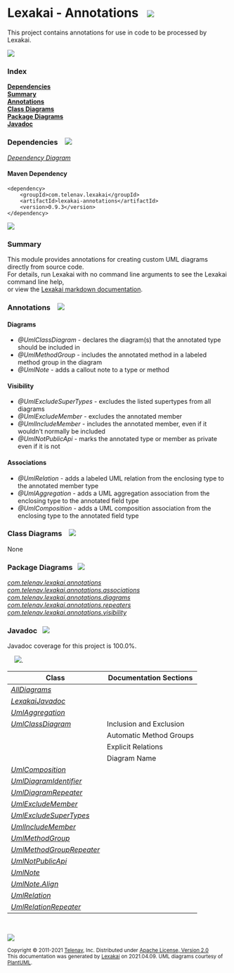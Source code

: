 # Lexakai - Annotations &nbsp;&nbsp;![](https://kivakit.org/images/annotation-40.png)

This project contains annotations for use in code to be processed by Lexakai.

![](https://kivakit.org/images/horizontal-line.png)

### Index

[**Dependencies**](#dependencies)  
[**Summary**](#summary)  
[**Annotations**](#annotations)  
[**Class Diagrams**](#class-diagrams)  
[**Package Diagrams**](#package-diagrams)  
[**Javadoc**](#javadoc)

### Dependencies &nbsp;&nbsp; ![](https://kivakit.org/images/dependencies-40.png)

[*Dependency Diagram*](documentation/diagrams/dependencies.svg)

#### Maven Dependency

    <dependency>
        <groupId>com.telenav.lexakai</groupId>
        <artifactId>lexakai-annotations</artifactId>
        <version>0.9.3</version>
    </dependency>

![](https://kivakit.org/images/horizontal-line.png)

[//]: # (start-user-text)

### Summary <a name = "summary"></a>

This module provides annotations for creating custom UML diagrams directly from source code.  
For details, run Lexakai with no command line arguments to see the Lexakai command line help,  
or view the [Lexakai markdown documentation](https://github.com/Telenav/lexakai).

### Annotations <a name = "annotations"></a>&nbsp;&nbsp; ![](https://kivakit.org/images/tag-32.png)

#### Diagrams

* *@UmlClassDiagram* - declares the diagram(s) that the annotated type should be included in
* *@UmlMethodGroup* - includes the annotated method in a labeled method group in the diagram
* *@UmlNote* - adds a callout note to a type or method

#### Visibility

* *@UmlExcludeSuperTypes* - excludes the listed supertypes from all diagrams
* *@UmlExcludeMember* - excludes the annotated member
* *@UmlIncludeMember* - includes the annotated member, even if it wouldn't normally be included
* *@UmlNotPublicApi* - marks the annotated type or member as private even if it is not

#### Associations

* *@UmlRelation* - adds a labeled UML relation from the enclosing type to the annotated member type
* *@UmlAggregation* - adds a UML aggregation association from the enclosing type to the annotated field type
* *@UmlComposition* - adds a UML composition association from the enclosing type to the annotated field type

[//]: # (end-user-text)

### Class Diagrams &nbsp; &nbsp;![](https://kivakit.org/images/diagram-48.png)

None

### Package Diagrams &nbsp;&nbsp;![](https://kivakit.org/images/box-40.png)

[*com.telenav.lexakai.annotations*](documentation/diagrams/com.telenav.lexakai.annotations.svg)  
[*com.telenav.lexakai.annotations.associations*](documentation/diagrams/com.telenav.lexakai.annotations.associations.svg)  
[*com.telenav.lexakai.annotations.diagrams*](documentation/diagrams/com.telenav.lexakai.annotations.diagrams.svg)  
[*com.telenav.lexakai.annotations.repeaters*](documentation/diagrams/com.telenav.lexakai.annotations.repeaters.svg)  
[*com.telenav.lexakai.annotations.visibility*](documentation/diagrams/com.telenav.lexakai.annotations.visibility.svg)  

### Javadoc &nbsp;&nbsp;![](https://kivakit.org/images/books-40.png)

Javadoc coverage for this project is 100.0%.  
  
&nbsp; &nbsp;  ![](https://kivakit.org/images/meter-100-12.png).



| Class | Documentation Sections |
|---|---|
| [*AllDiagrams*](https://telenav.github.io/lexakai-annotations/javadoc/lexakai.annotations/com/telenav/lexakai/annotations/diagrams/AllDiagrams.html) |  |  
| [*LexakaiJavadoc*](https://telenav.github.io/lexakai-annotations/javadoc/lexakai.annotations/com/telenav/lexakai/annotations/LexakaiJavadoc.html) |  |  
| [*UmlAggregation*](https://telenav.github.io/lexakai-annotations/javadoc/lexakai.annotations/com/telenav/lexakai/annotations/associations/UmlAggregation.html) |  |  
| [*UmlClassDiagram*](https://telenav.github.io/lexakai-annotations/javadoc/lexakai.annotations/com/telenav/lexakai/annotations/UmlClassDiagram.html) | Inclusion and Exclusion |  
| | Automatic Method Groups |  
| | Explicit Relations |  
| | Diagram Name |  
| [*UmlComposition*](https://telenav.github.io/lexakai-annotations/javadoc/lexakai.annotations/com/telenav/lexakai/annotations/associations/UmlComposition.html) |  |  
| [*UmlDiagramIdentifier*](https://telenav.github.io/lexakai-annotations/javadoc/lexakai.annotations/com/telenav/lexakai/annotations/diagrams/UmlDiagramIdentifier.html) |  |  
| [*UmlDiagramRepeater*](https://telenav.github.io/lexakai-annotations/javadoc/lexakai.annotations/com/telenav/lexakai/annotations/repeaters/UmlDiagramRepeater.html) |  |  
| [*UmlExcludeMember*](https://telenav.github.io/lexakai-annotations/javadoc/lexakai.annotations/com/telenav/lexakai/annotations/visibility/UmlExcludeMember.html) |  |  
| [*UmlExcludeSuperTypes*](https://telenav.github.io/lexakai-annotations/javadoc/lexakai.annotations/com/telenav/lexakai/annotations/visibility/UmlExcludeSuperTypes.html) |  |  
| [*UmlIncludeMember*](https://telenav.github.io/lexakai-annotations/javadoc/lexakai.annotations/com/telenav/lexakai/annotations/visibility/UmlIncludeMember.html) |  |  
| [*UmlMethodGroup*](https://telenav.github.io/lexakai-annotations/javadoc/lexakai.annotations/com/telenav/lexakai/annotations/UmlMethodGroup.html) |  |  
| [*UmlMethodGroupRepeater*](https://telenav.github.io/lexakai-annotations/javadoc/lexakai.annotations/com/telenav/lexakai/annotations/repeaters/UmlMethodGroupRepeater.html) |  |  
| [*UmlNotPublicApi*](https://telenav.github.io/lexakai-annotations/javadoc/lexakai.annotations/com/telenav/lexakai/annotations/visibility/UmlNotPublicApi.html) |  |  
| [*UmlNote*](https://telenav.github.io/lexakai-annotations/javadoc/lexakai.annotations/com/telenav/lexakai/annotations/UmlNote.html) |  |  
| [*UmlNote.Align*](https://telenav.github.io/lexakai-annotations/javadoc/lexakai.annotations/com/telenav/lexakai/annotations/UmlNote.Align.html) |  |  
| [*UmlRelation*](https://telenav.github.io/lexakai-annotations/javadoc/lexakai.annotations/com/telenav/lexakai/annotations/associations/UmlRelation.html) |  |  
| [*UmlRelationRepeater*](https://telenav.github.io/lexakai-annotations/javadoc/lexakai.annotations/com/telenav/lexakai/annotations/repeaters/UmlRelationRepeater.html) |  |  

[//]: # (start-user-text)



[//]: # (end-user-text)

<br/>

![](https://kivakit.org/images/horizontal-line.png)

<sub>Copyright &#169; 2011-2021 [Telenav](http://telenav.com), Inc. Distributed under [Apache License, Version 2.0](LICENSE)</sub>  
<sub>This documentation was generated by [Lexakai](https://github.com/Telenav/lexakai) on 2021.04.09. UML diagrams courtesy
of [PlantUML](http://plantuml.com).</sub>

